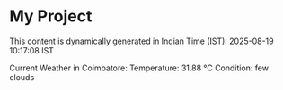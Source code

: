 # My Project

This content is dynamically generated in Indian Time (IST): 2025-08-19 10:17:08 IST


Current Weather in Coimbatore:
Temperature: 31.88 °C
Condition: few clouds

